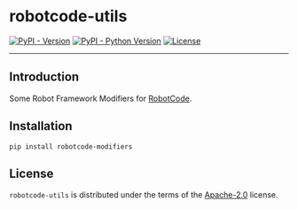 # robotcode-utils

[![PyPI - Version](https://img.shields.io/pypi/v/robotcode-modifiers.svg)](https://pypi.org/project/robotcode-modifiers)
[![PyPI - Python Version](https://img.shields.io/pypi/pyversions/robotcode-modifiers.svg)](https://pypi.org/project/robotcode-modifiers)
[![License](https://img.shields.io/github/license/d-biehl/robotcode?style=flat&logo=apache)](https://github.com/d-biehl/robotcode/blob/master/LICENSE.txt)

-----

## Introduction

Some Robot Framework Modifiers for [RobotCode](https://robotcode.io).

## Installation

```console
pip install robotcode-modifiers
```

## License

`robotcode-utils` is distributed under the terms of the [Apache-2.0](https://spdx.org/licenses/Apache-2.0.html) license.
